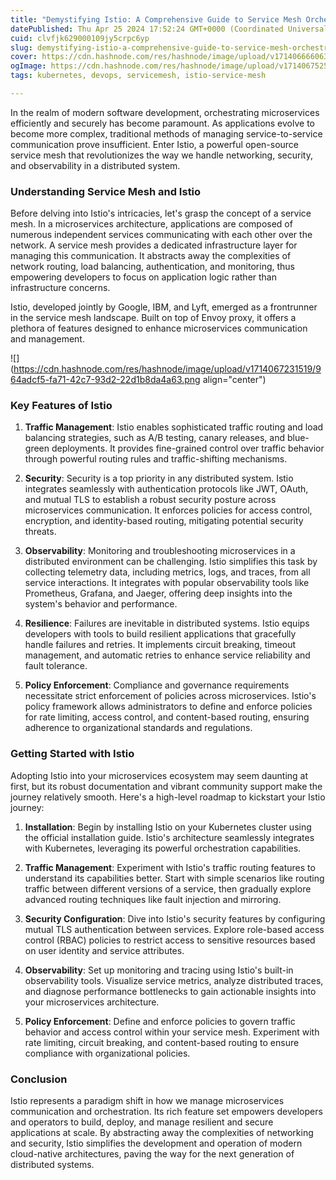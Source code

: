 ```yaml
---
title: "Demystifying Istio: A Comprehensive Guide to Service Mesh Orchestration"
datePublished: Thu Apr 25 2024 17:52:24 GMT+0000 (Coordinated Universal Time)
cuid: clvfjk629000109jy5crpc6yp
slug: demystifying-istio-a-comprehensive-guide-to-service-mesh-orchestration
cover: https://cdn.hashnode.com/res/hashnode/image/upload/v1714066660633/6ee6eb57-1ed1-4fb2-bcef-b6574ae994e0.png
ogImage: https://cdn.hashnode.com/res/hashnode/image/upload/v1714067525365/6ada9702-d764-44c5-9b4d-7dc79718f71c.png
tags: kubernetes, devops, servicemesh, istio-service-mesh

---
```


In the realm of modern software development, orchestrating microservices efficiently and securely has become paramount. As applications evolve to become more complex, traditional methods of managing service-to-service communication prove insufficient. Enter Istio, a powerful open-source service mesh that revolutionizes the way we handle networking, security, and observability in a distributed system.

### Understanding Service Mesh and Istio

Before delving into Istio's intricacies, let's grasp the concept of a service mesh. In a microservices architecture, applications are composed of numerous independent services communicating with each other over the network. A service mesh provides a dedicated infrastructure layer for managing this communication. It abstracts away the complexities of network routing, load balancing, authentication, and monitoring, thus empowering developers to focus on application logic rather than infrastructure concerns.

Istio, developed jointly by Google, IBM, and Lyft, emerged as a frontrunner in the service mesh landscape. Built on top of Envoy proxy, it offers a plethora of features designed to enhance microservices communication and management.

![](https://cdn.hashnode.com/res/hashnode/image/upload/v1714067231519/964adcf5-fa71-42c7-93d2-22d1b8da4a63.png align="center")

### Key Features of Istio

1. **Traffic Management**: Istio enables sophisticated traffic routing and load balancing strategies, such as A/B testing, canary releases, and blue-green deployments. It provides fine-grained control over traffic behavior through powerful routing rules and traffic-shifting mechanisms.
    
2. **Security**: Security is a top priority in any distributed system. Istio integrates seamlessly with authentication protocols like JWT, OAuth, and mutual TLS to establish a robust security posture across microservices communication. It enforces policies for access control, encryption, and identity-based routing, mitigating potential security threats.
    
3. **Observability**: Monitoring and troubleshooting microservices in a distributed environment can be challenging. Istio simplifies this task by collecting telemetry data, including metrics, logs, and traces, from all service interactions. It integrates with popular observability tools like Prometheus, Grafana, and Jaeger, offering deep insights into the system's behavior and performance.
    
4. **Resilience**: Failures are inevitable in distributed systems. Istio equips developers with tools to build resilient applications that gracefully handle failures and retries. It implements circuit breaking, timeout management, and automatic retries to enhance service reliability and fault tolerance.
    
5. **Policy Enforcement**: Compliance and governance requirements necessitate strict enforcement of policies across microservices. Istio's policy framework allows administrators to define and enforce policies for rate limiting, access control, and content-based routing, ensuring adherence to organizational standards and regulations.
    

### Getting Started with Istio

Adopting Istio into your microservices ecosystem may seem daunting at first, but its robust documentation and vibrant community support make the journey relatively smooth. Here's a high-level roadmap to kickstart your Istio journey:

1. **Installation**: Begin by installing Istio on your Kubernetes cluster using the official installation guide. Istio's architecture seamlessly integrates with Kubernetes, leveraging its powerful orchestration capabilities.
    
2. **Traffic Management**: Experiment with Istio's traffic routing features to understand its capabilities better. Start with simple scenarios like routing traffic between different versions of a service, then gradually explore advanced routing techniques like fault injection and mirroring.
    
3. **Security Configuration**: Dive into Istio's security features by configuring mutual TLS authentication between services. Explore role-based access control (RBAC) policies to restrict access to sensitive resources based on user identity and service attributes.
    
4. **Observability**: Set up monitoring and tracing using Istio's built-in observability tools. Visualize service metrics, analyze distributed traces, and diagnose performance bottlenecks to gain actionable insights into your microservices architecture.
    
5. **Policy Enforcement**: Define and enforce policies to govern traffic behavior and access control within your service mesh. Experiment with rate limiting, circuit breaking, and content-based routing to ensure compliance with organizational policies.
    

### Conclusion

Istio represents a paradigm shift in how we manage microservices communication and orchestration. Its rich feature set empowers developers and operators to build, deploy, and manage resilient and secure applications at scale. By abstracting away the complexities of networking and security, Istio simplifies the development and operation of modern cloud-native architectures, paving the way for the next generation of distributed systems.